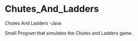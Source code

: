 Chutes_And_Ladders
==================

Chutes And Ladders -Java

Small Program that simulates the Chutes and Ladders game.
